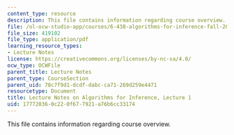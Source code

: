 ```yaml
---
content_type: resource
description: This file contains information regarding course overview.
file: /ol-ocw-studio-app/courses/6-438-algorithms-for-inference-fall-2014/177720360c220f677921a76b6cc33174_MIT6_438F14_Lec1.pdf
file_size: 419102
file_type: application/pdf
learning_resource_types:
- Lecture Notes
license: https://creativecommons.org/licenses/by-nc-sa/4.0/
ocw_type: OCWFile
parent_title: Lecture Notes
parent_type: CourseSection
parent_uid: 78c7f9d1-dcdf-dabc-ca71-269d259e4471
resourcetype: Document
title: Lecture Notes on Algorithms for Inference, Lecture 1
uid: 17772036-0c22-0f67-7921-a76b6cc33174
---
```

This file contains information regarding course overview.